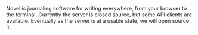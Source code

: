 Novel is journaling software for writing everywhere, from your browser to the terminal. Currently the server is closed source, but some API clients are available. Eventually as the server is at a usable state, we will open source it.
